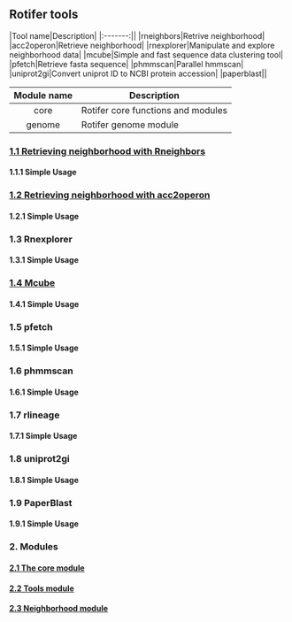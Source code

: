 ## Rotifer tools

|Tool name|Description|
|:-------:||
|rneighbors|Retrive neighborhood|
|acc2operon|Retrieve neighborhood|
|rnexplorer|Manipulate and explore neighborhood data|
|mcube|Simple and fast sequence data clustering tool|
|pfetch|Retrieve fasta sequence|
|phmmscan|Parallel hmmscan|
|uniprot2gi|Convert uniprot ID to NCBI protein accession|
|paperblast||

|Module name|Description|
|:---------:|-----------|
|core|Rotifer core functions and modules|
|genome|Rotifer genome module|


### [1.1 Retrieving neighborhood with Rneighbors](programs/rneighbors.md)
#### 1.1.1 Simple Usage

### [1.2 Retrieving neighborhood with acc2operon](programs/acc2operon.md)
#### 1.2.1 Simple Usage

### 1.3 Rnexplorer
#### 1.3.1 Simple Usage

### [1.4 Mcube](programs/mcube.md)
#### 1.4.1 Simple Usage

### 1.5 pfetch
#### 1.5.1 Simple Usage

### 1.6 phmmscan
#### 1.6.1 Simple Usage

### 1.7 rlineage
#### 1.7.1 Simple Usage

### 1.8 uniprot2gi
#### 1.8.1 Simple Usage

### 1.9 PaperBlast
#### 1.9.1 Simple Usage

### 2. Modules
#### [2.1 The core module](modules/core/index.md)
#### [2.2 Tools module](modules/tools/index.md)
#### [2.3 Neighborhood module](modules/neighborhood/index.md)


